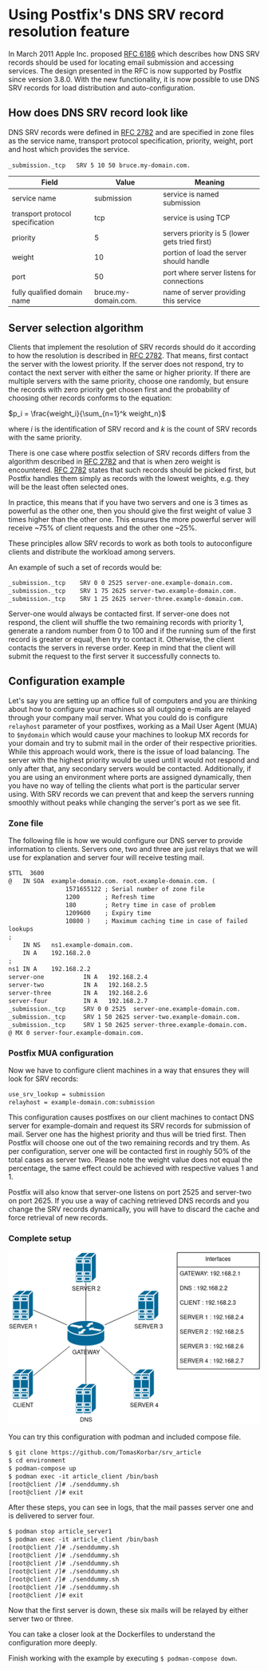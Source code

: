 # Using Postfix's DNS SRV record resolution feature

In March 2011 Apple Inc. proposed [RFC 6186](https://www.ietf.org/rfc/rfc6186.txt) which describes how DNS SRV records should be used
for locating email submission and accessing services. The design presented in the RFC is now supported by Postfix since version 3.8.0. With the new functionality, it is now possible to use DNS SRV records for load distribution and auto-configuration.

## How does DNS SRV record look like

DNS SRV records were defined in [RFC 2782](https://www.ietf.org/rfc/rfc2782.txt) and are specified in zone files as the service name, transport protocol
specification, priority, weight, port and host which provides the service.

`_submission._tcp	SRV 5 10 50 bruce.my-domain.com.`

| Field | Value | Meaning |
|---|---|---|
| service name | submission | service is named submission |
| transport protocol specification | tcp | service is using TCP |
| priority | 5 | servers priority is 5 (lower gets tried first)|
| weight | 10 | portion of load the server should handle |
| port | 50 | port where server listens for connections |
| fully qualified domain name | bruce.my-domain.com. | name of server providing this service |

## Server selection algorithm

Clients that implement the resolution of SRV records should do it according to how the resolution is described in [RFC 2782](https://www.ietf.org/rfc/rfc2782.txt). That means, first contact the server with the lowest priority. If the server does not respond, try to contact the next server with either the same or higher priority. If there are multiple servers with the same priority, choose one randomly, but ensure the records with zero priority get chosen first and the probability of choosing other records conforms to the equation:

$p_i = \frac{weight_i}{\sum_{n=1}^k weight_n}$

where $i$ is the identification of SRV record and $k$ is the
count of SRV records with the same priority.

There is one case where postfix selection of SRV records differs from the algorithm described in [RFC 2782](https://www.ietf.org/rfc/rfc2782.txt) and that is when zero weight is encountered. [RFC 2782](https://www.ietf.org/rfc/rfc2782.txt) states that such
records should be picked first, but Postfix handles them simply as records with
the lowest weights, e.g. they will be the least often selected ones.

In practice, this means that if you have two servers and one is
3 times as powerful as the other one, then you should give the first weight of value 3 times higher than the other one. This ensures the more powerful server will receive ~75% of client requests and the other one ~25%.

These principles allow SRV records to work as both tools to autoconfigure
clients and distribute the workload among servers.

An example of such a set of records would be:

```
_submission._tcp 	SRV 0 0 2525 server-one.example-domain.com.
_submission._tcp 	SRV 1 75 2625 server-two.example-domain.com.
_submission._tcp 	SRV 1 25 2625 server-three.example-domain.com.
```

Server-one would always be contacted first. If server-one does not respond, the client will shuffle the two remaining records with priority 1, generate a random number from 0 to 100 and if the running sum of the first record is
greater or equal, then try to contact it. Otherwise, the client contacts the servers
in reverse order. Keep in mind that the client will submit the request to the first server it successfully connects to.

## Configuration example

Let's say you are setting up an office full of computers and you are
thinking about how to configure your machines so all outgoing e-mails
are relayed through your company mail server. What you could do is configure `relayhost` parameter of your postfixes, working as a Mail User Agent (MUA) to `$mydomain` which would cause your machines to lookup MX records for your
domain and try to submit mail in the order of their respective priorities.
While this approach would work, there is the issue of load balancing. The
server with the highest priority would be used until it would not respond
and only after that, any secondary servers would be contacted. Additionally, if you are using an environment where ports are assigned dynamically, then you
have no way of telling the clients what port is the particular server using. With SRV records we can prevent that and keep the servers running smoothly without peaks while changing the server's port as we see fit.

### Zone file
The following file is how we would configure our DNS server to provide information to clients. Servers one, two and three are just relays that we will use for explanation and
server four will receive testing mail.

```
$TTL  3600
@  	IN SOA  example-domain.com. root.example-domain.com. (
                1571655122 ; Serial number of zone file
                1200       ; Refresh time
                180        ; Retry time in case of problem
                1209600    ; Expiry time
                10800 )    ; Maximum caching time in case of failed lookups
;
   	IN NS   ns1.example-domain.com.
   	IN A    192.168.2.0
;
ns1	IN A    192.168.2.2
server-one           IN A   192.168.2.4
server-two           IN A   192.168.2.5
server-three         IN A   192.168.2.6
server-four          IN A   192.168.2.7
_submission._tcp     SRV 0 0 2525  server-one.example-domain.com.
_submission._tcp     SRV 1 50 2625 server-two.example-domain.com.
_submission._tcp     SRV 1 50 2625 server-three.example-domain.com.
@ MX 0 server-four.example-domain.com.
```

### Postfix MUA configuration

Now we have to configure client machines in a way that ensures they
will look for SRV records:

```
use_srv_lookup = submission
relayhost = example-domain.com:submission
```

This configuration causes postfixes on our client machines to contact DNS server
for example-domain and request its SRV records for submission of mail. Server one has
the highest priority and thus will be tried first. Then Postfix
will choose one out of the two remaining records and try them. As per configuration, server one will be contacted first in roughly 50% of the total cases as server two. Please note the weight value does not equal the percentage, the same effect could be achieved with respective values 1 and 1.

Postfix will also know that server-one listens on port 2525 and server-two on port 2625. If you use a way of caching retrieved DNS records and you change the SRV records dynamically, you will have to discard the cache and force retrieval of new records.

### Complete setup

![alt text](srv_article.png)

You can try this configuration with podman and included compose file.

```
$ git clone https://github.com/TomasKorbar/srv_article
$ cd environment
$ podman-compose up
$ podman exec -it article_client /bin/bash
[root@client /]# ./senddummy.sh
[root@client /]# exit
```

After these steps, you can see in logs, that the mail passes server one and is delivered
to server four.

```
$ podman stop article_server1
$ podman exec -it article_client /bin/bash
[root@client /]# ./senddummy.sh
[root@client /]# ./senddummy.sh
[root@client /]# ./senddummy.sh
[root@client /]# ./senddummy.sh
[root@client /]# ./senddummy.sh
[root@client /]# ./senddummy.sh
[root@client /]# exit
```

Now that the first server is down, these six mails will be relayed by either server two or three.

You can take a closer look at the Dockerfiles to understand the configuration more deeply.

Finish working with the example by executing `$ podman-compose down`.
